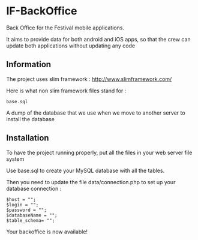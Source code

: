 IF-BackOffice
=============

Back Office for the Festival mobile applications.

It aims to provide data for both android and iOS apps, so that the crew can update both applications without updating any code

## Information

The project uses slim framework : http://www.slimframework.com/

Here is what non slim framework files stand for :

	base.sql

A dump of the database that we use when we move to another server to install the database

## Installation

To have the project running properly, put all the files in your web server file system

Use base.sql to create your MySQL database with all the tables.

Then you need to update the file data/connection.php to set up your database connection :

	$host = "";
	$login = "";
	$password = "";
	$databaseName = "";
	$table_schema= "";

Your backoffice is now available!
